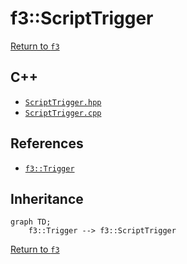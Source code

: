 # f3::ScriptTrigger

[Return to `f3`](/docs/f3.md)

## C++

- [`ScriptTrigger.hpp`](/c++/include/ScriptTrigger.hpp)
- [`ScriptTrigger.cpp`](/c++/source/ScriptTrigger.cpp)

## References

- [`f3::Trigger`](/docs/f3/Trigger.md)

## Inheritance

```mermaid
graph TD;
    f3::Trigger --> f3::ScriptTrigger
```

[Return to `f3`](/docs/f3.md)